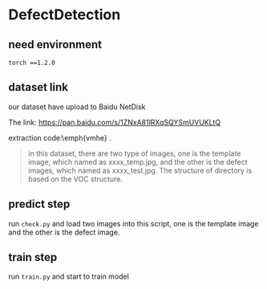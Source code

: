 # DefectDetection
## need environment
`
torch ==1.2.0
`

## dataset link
our dataset have upload to Baidu NetDisk

The link: https://pan.baidu.com/s/1ZNxA81lRXqSQYSmUVUKLtQ 

extraction code:\emph{vmhe}  .
> in this dataset, there are two type of images, one is the template image, which named as xxxx_temp.jpg, and the other is the defect images, which named as xxxx_test.jpg. The structure of directory is based on the VOC structure.

## predict step
run `check.py` and load two images into this script, one is the template image and the other is the defect image. 

## train step
run `train.py` and start to train model

